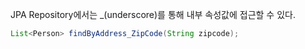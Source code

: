 JPA Repository에서는 _(underscore)를 통해 내부 속성값에 접근할 수 있다.
```java
List<Person> findByAddress_ZipCode(String zipcode);
```
